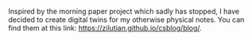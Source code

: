 Inspired by the morning paper project which sadly has stopped, I have decided to create digital twins for my otherwise physical notes. You can find them at this link:
https://zilutian.github.io/csblog/blog/.